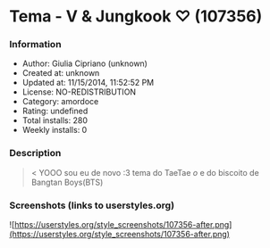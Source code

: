 # Tema - V & Jungkook ♡ (107356)

### Information
- Author: Giulia Cipriano (unknown)
- Created at: unknown
- Updated at: 11/15/2014, 11:52:52 PM
- License: NO-REDISTRIBUTION
- Category: amordoce
- Rating: undefined
- Total installs: 280
- Weekly installs: 0


### Description
>< YOOO
sou eu de novo :3
tema do TaeTae *o* e do biscoito de Bangtan Boys(BTS)


### Screenshots (links to userstyles.org)
![https://userstyles.org/style_screenshots/107356-after.png](https://userstyles.org/style_screenshots/107356-after.png)


